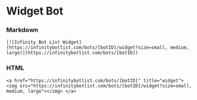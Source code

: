 # Widget Bot

### Markdown

```text
[![Infinity Bot List Widget](https://infinitybotlist.com/bots/[botID]/widget?size=small, medium, large)](https://infinitybotlist.com/bots/[botID])
```

### HTML

```text
<a href="https://infinitybotlist.com/bots/[botID]" title="widget"> <img src="https://infinitybotlist.com/bots/[botID]/widget?size=small, medium, large"></img> </a>
```

